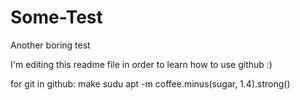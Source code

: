 # Some-Test
Another boring test

I'm editing this readme file in order to learn how to use github :)

for git in github:
  make sudu apt -m coffee.minus(sugar, 1.4).strong()

